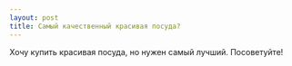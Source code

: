 ```yaml
---
layout: post 
title: Самый качественный красивая посуда? 
--- 
```

Хочу купить красивая посуда,  но нужен самый лучший. Посоветуйте!